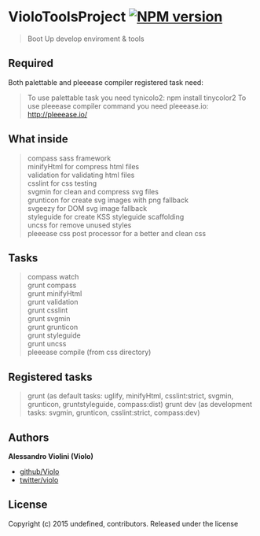 # VioloToolsProject [![NPM version](https://badge.fury.io/js/VioloToolsProject.png)](http://badge.fury.io/js/VioloToolsProject) 

> Boot Up develop enviroment & tools

## Required
Both palettable and pleeease compiler registered task need:
> To use palettable task you need tynicolo2: npm install tinycolor2
> To use pleeease compiler command you need pleeease.io: http://pleeease.io/


## What inside

> compass sass framework<br />
> minifyHtml for compress html files<br />
> validation for validating html files<br />
> csslint for css testing<br />
> svgmin for clean and compress svg files<br />
> grunticon for create svg images with png fallback<br />
> svgeezy for DOM svg image fallback<br />
> styleguide for create KSS styleguide scaffolding<br />
> uncss for remove unused styles<br />
> pleeease css post processor for a better and clean css<br />


## Tasks
> compass watch<br />
> grunt compass<br />
> grunt minifyHtml<br />
> grunt validation<br />
> grunt csslint<br />
> grunt svgmin<br />
> grunt grunticon<br />
> grunt styleguide<br />
> grunt uncss<br />
> pleeease compile (from css directory)<br />


## Registered tasks
> grunt (as default tasks: uglify, minifyHtml, csslint:strict, svgmin, grunticon, gruntstyleguide, compass:dist)
> grunt dev (as development tasks: svgmin, grunticon, csslint:strict, compass:dev)


## Authors

**Alessandro Violini (Violo)**

+ [github/Violo](https://github.com/Violo/tools.git)
+ [twitter/violo](http://twitter.com/violo)


## License
Copyright (c) 2015 undefined, contributors.
Released under the  license